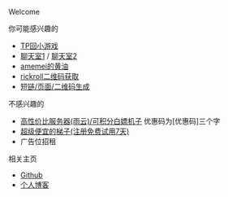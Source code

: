 Welcome

你可能感兴趣的
*   [TP回小游戏](https://xingye.me/game/new/index.php)
*   [聊天室1](https://chat.pighog.repl.co/room/@xingye) / [聊天室2](https://arcxingye.github.io/utu.html?url=https://crosst.chat/?xingye)
*   [amemei的黄油](https://amemei.github.io)
*   [rickroll二维码获取](https://arcxingye.github.io/rr/qrcode)
*   [短链/页面/二维码生成](https://5e.fit/)

不感兴趣的
*   [高性价比服务器(雨云)/可积分白嫖机子](https://www.rainyun.com/优惠码_) 优惠码为[优惠码]三个字
*   [超级便宜的梯子(注册免费试用7天)](https://console.simplesocks.pro/#/register?code=u4Sn9j5Y)
*   广告位招租

相关主页
*   [Github](https://github.com/arcxingye)
*   [个人博客](https://xingye.me/)

<script async src="https://www.googletagmanager.com/gtag/js?id=UA-190316399-3"></script>
<script>
  window.dataLayer = window.dataLayer || [];
  function gtag(){dataLayer.push(arguments);}
  gtag('js', new Date());
  gtag('config', 'UA-190316399-3');
</script>
